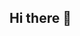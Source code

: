 ## Hi there 👋

<!--
**OwenSweetman/OwenSweetman** is a ✨ _special_ ✨ repository because its `README.md` (this file) appears on your GitHub profile.

Here are some ideas to get you started:

- 🔭 I’m currently working on ...
- 🌱 I’m currently learning ...
- 👯 I’m looking to collaborate on ...
- 🤔 I’m looking for help with ...
- 💬 Ask me about ...
- 📫 How to reach me: sweetman.o@northeastern.edu
- 😄 Pronouns: he/him
- ⚡ Fun fact: ...
-->
